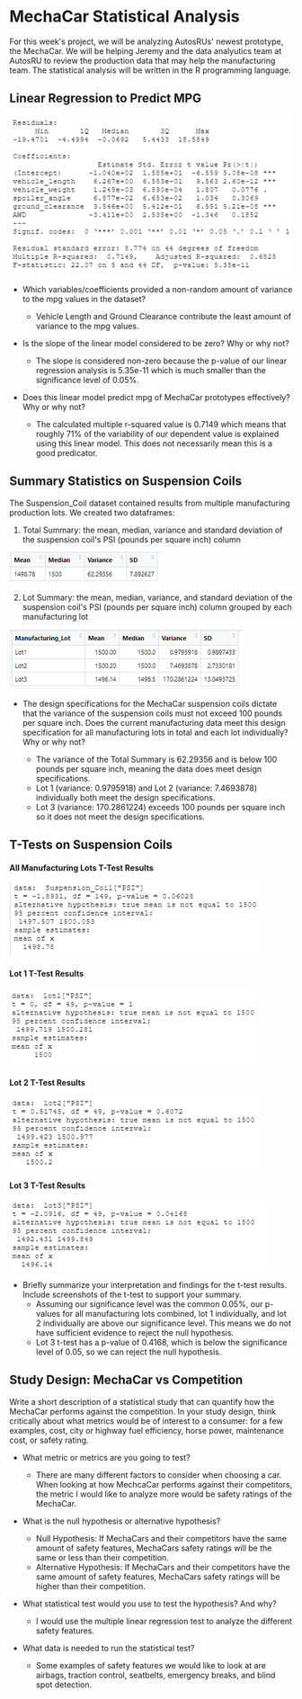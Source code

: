 # MechaCar Statistical Analysis

For this week's project, we will be analyzing AutosRUs' newest prototype, the MechaCar. We will be helping Jeremy and the data analyutics team at AutosRU to review the production data that may help the manufacturing team. The statistical analysis will be written in the R programming language. 


## Linear Regression to Predict MPG

![statistical_summary](/Images/statistical_summary.PNG)

- Which variables/coefficients provided a non-random amount of variance to the mpg values in the dataset?
	- Vehicle Length and Ground Clearance contribute the least amount of variance to the mpg values.

- Is the slope of the linear model considered to be zero? Why or why not?
	- The slope is considered non-zero because the p-value of our linear regression analysis is 5.35e-11 which is much smaller than the significance level of 0.05%. 

- Does this linear model predict mpg of MechaCar prototypes effectively? Why or why not?
	- The calculated multiple r-squared value is 0.7149 which means that roughly 71% of the variability of our dependent value is explained using this linear model. This does not necessarily mean this is a good predicator.

## Summary Statistics on Suspension Coils

The Suspension_Coil dataset contained results from multiple manufacturing production lots. We created two dataframes:
1. Total Summary: the mean, median, variance and standard deviation of the suspension coil's PSI (pounds per square inch) column

![total_summary](/Images/total_summary.PNG)

2. Lot Summary: the mean, median, variance, and standard deviation of the suspension coil's PSI (pounds per square inch) column grouped by each manufacturing lot

![lot_summary](/Images/lot_summary.PNG)

- The design specifications for the MechaCar suspension coils dictate that the variance of the suspension coils must not exceed 100 pounds per square inch. Does the current manufacturing data meet this design specification for all manufacturing lots in total and each lot individually? Why or why not?

	- The variance of the Total Summary is 62.29356 and is below 100 pounds per square inch, meaning the data does meet design specifications.
	- Lot 1 (variance: 0.9795918) and Lot 2 (variance: 7.4693878) individually both meet the design specifications.
	- Lot 3 (variance: 170.2861224) exceeds 100 pounds per square inch so it does not meet the design specifications.

## T-Tests on Suspension Coils

#### All Manufacturing Lots T-Test Results
![alllot_ttest](/Images/alllot_ttest.PNG)

#### Lot 1 T-Test Results
![lot1_ttest](/Images/lot1_ttest.PNG)

#### Lot 2 T-Test Results
![lot2_ttest](/Images/lot2_ttest.PNG)

#### Lot 3 T-Test Results
![lot3_ttest](/Images/lot3_ttest.PNG)

- Briefly summarize your interpretation and findings for the t-test results. Include screenshots of the t-test to support your summary.
	- Assuming our significance level was the common 0.05%, our p-values for all manufacturing lots combined, lot 1 individually, and lot 2 individually are above our significance level. This means we do not have sufficient evidence to reject the null hypothesis.
	- Lot 3 t-test has a p-value of 0.4168, which is below the significance level of 0.05, so we can reject the null hypothesis. 

## Study Design: MechaCar vs Competition

Write a short description of a statistical study that can quantify how the MechaCar performs against the competition. In your study design, think critically about what metrics would be of interest to a consumer: for a few examples, cost, city or highway fuel efficiency, horse power, maintenance cost, or safety rating.

- What metric or metrics are you going to test?
	- There are many different factors to consider when choosing a car. When looking at how MechcaCar performs against their competitors, the metric I would like to analyze more would be safety ratings of the MechaCar.

- What is the null hypothesis or alternative hypothesis?
	- Null Hypothesis: If MechaCars and their competitors have the same amount of safety features, MechaCars safety ratings will be the same or less than their competition.
	- Alternative Hypothesis: If MechaCars and their competitors have the same amount of safety features, MechaCars safety ratings will be higher than their competition.

- What statistical test would you use to test the hypothesis? And why?
	- I would use the multiple linear regression test to analyze the different safety features. 

- What data is needed to run the statistical test?
	- Some examples of safety features we would like to look at are airbags, traction control, seatbelts, emergency breaks, and blind spot detection.